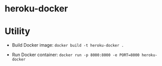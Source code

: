 # heroku-docker

# Utility

- Build Docker image: `docker build -t heroku-docker .`

- Run Docker container: `docker run -p 8000:8000 -e PORT=8000 heroku-docker `